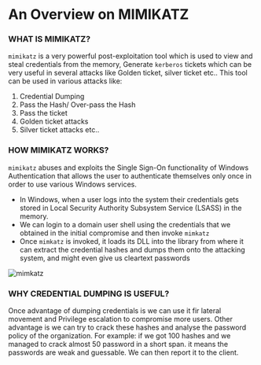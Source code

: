 # An Overview on MIMIKATZ

### WHAT IS MIMIKATZ?

`mimikatz` is a very powerful post-exploitation tool which is used to view and steal credentials from the memory, Generate `kerberos` tickets which can be very useful in several attacks like Golden ticket, silver ticket etc..
This tool can be used in various attacks like:
1. Credential Dumping
2. Pass the Hash/  Over-pass the Hash
3. Pass the ticket
4. Golden ticket attacks
5. Silver ticket attacks etc..

### HOW MIMIKATZ WORKS?

`mimikatz` abuses and exploits the Single Sign-On functionality of Windows Authentication that allows the user to authenticate themselves only once in order to use various Windows services.
- In Windows, when a user logs into the system their credentials gets stored in Local Security Authority Subsystem Service (LSASS) in the memory.
- We can login to a domain user shell using the credentials that we obtained in the initial compromise and then invoke `mimkatz`
- Once `mimkatz` is invoked, it loads its DLL into the library from where it can extract the credential hashes and dumps them onto the attacking system, and might even give us cleartext passwords

![mimkatz](https://github.com/ab3lsec/ADAttackDefenseProject/assets/87868050/693e0415-280f-40da-8730-b5c55a033121)


### WHY CREDENTIAL DUMPING IS USEFUL?

Once advantage of dumping credentials is we can use it fir lateral movement and Privilege escalation to compromise more users.
Other advantage is we can try to crack these hashes and analyse the password policy of the organization.
For example: if we got 100 hashes and we managed to crack almost 50 password in a short span. it means the passwords are weak and guessable. We can then report it to the client.
